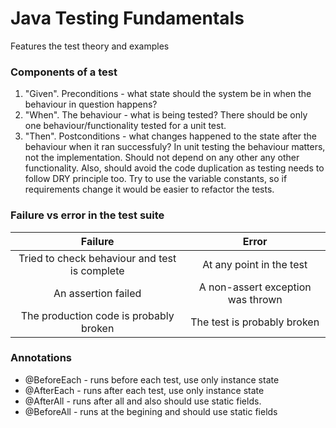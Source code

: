 # Java Testing Fundamentals
Features the test theory and examples

### Components of a test
1. "Given". Preconditions - what state should the system be in when the behaviour in question happens?
2. "When". The behaviour - what is being tested? There should be only one behaviour/functionality tested for a unit test.
3. "Then". Postconditions - what changes happened to the state after the behaviour when it ran successfuly?
In unit testing the behaviour matters, not the implementation. Should not depend on any other any other functionality. Also, should avoid the code duplication as testing needs to follow DRY principle too. Try to use the variable constants, so if requirements change it would be easier to refactor the tests. 

### Failure vs error in the test suite
| Failure | Error |
| :--------: | :-----: |
|Tried to check behaviour and test is complete | At any point in the test |
|An assertion failed | A non-assert exception was thrown |
|The production code is probably broken | The test is probably broken |

### Annotations
+ @BeforeEach - runs before each test, use only instance state
+ @AfterEach - runs after each test, use only instance state
+ @AfterAll - runs after all and also should use static fields.
+ @BeforeAll - runs at the begining and should use static fields

